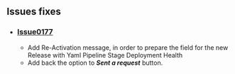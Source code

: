 ## Issues fixes

- ### [Issue0177](https://github.com/expertasolutions/AzDo.VstsDashboard/issues/177)
  - Add Re-Activation message, in order to prepare the field for the new Release with Yaml Pipeline Stage Deployment Health
  - Add back the option to ***Sent a request*** button.